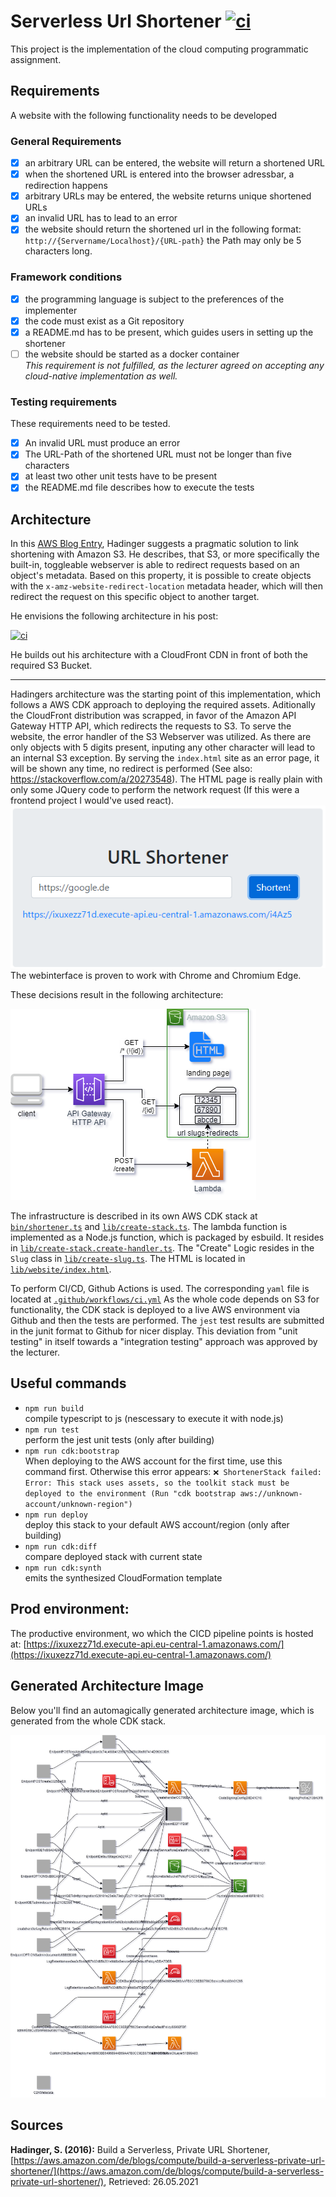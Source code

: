 # Serverless Url Shortener [![ci](https://github.com/LukvonStrom/cloud-serverless-url-shortener/actions/workflows/ci.yml/badge.svg)](https://github.com/LukvonStrom/cloud-serverless-url-shortener/actions/workflows/ci.yml)

This project is the implementation of the cloud computing programmatic assignment.

## Requirements
A website with the following functionality needs to be developed
### General Requirements
- [x] an arbitrary URL can be entered, the website will return a shortened URL
- [x] when the shortened URL is entered into the browser adressbar, a redirection happens
- [x] arbitrary URLs may be entered, the website returns unique shortened URLs
- [x] an invalid URL has to lead to an error
- [x] the website should return the shortened url in the following format: `http://{Servername/Localhost}/{URL-path}` the Path may only be 5 characters long.
### Framework conditions

- [x] the programming language is subject to the preferences of the implementer
- [x] the code must exist as a Git repository
- [x] a README.md has to be present, which guides users in setting up the shortener
- [ ] the website should be started as a docker container    
_This requirement is not fulfilled, as the lecturer agreed on accepting any cloud-native implementation as well._

### Testing requirements
These requirements need to be tested.
- [x] An invalid URL must produce an error
- [x] The URL-Path of the shortened URL must not be longer than five characters
- [x] at least two other unit tests have to be present
- [x] the README.md file describes how to execute the tests

## Architecture

In this [AWS Blog Entry](https://aws.amazon.com/de/blogs/compute/build-a-serverless-private-url-shortener/), Hadinger suggests a pragmatic solution to link shortening with Amazon S3.
He describes, that S3, or more specifically the built-in, toggleable webserver is able to redirect requests based on an object's metadata. Based on this property, it is possible to create objects with the `x-amz-website-redirect-location` metadata header, which will then redirect the request on this specific object to another target.

He envisions the following architecture in his post:

[![ci](https://awscomputeblogimages.s3-us-west-2.amazonaws.com/urlshortener_diagram.png)](https://awscomputeblogimages.s3-us-west-2.amazonaws.com/urlshortener_diagram.png)

He builds out his architecture with a CloudFront CDN in front of both the required S3 Bucket.

--- 

Hadingers architecture was the starting point of this implementation, which follows a AWS CDK approach to deploying the required assets. Aditionally the CloudFront distribution was scrapped, in favor of the Amazon API Gateway HTTP API, which redirects the requests to S3. To serve the website, the error handler of the S3 Webserver was utilized. As there are only objects with 5 digits present, inputing any other character will lead to an internal S3 exception. By serving the `index.html` site as an error page, it will be shown any time, no redirect is performed (See also: https://stackoverflow.com/a/20273548).
The HTML page is really plain with only some JQuery code to perform the network request (If this were a frontend project I would've used react). 
![./webinterface.png](./webinterface.png)    
The webinterface is proven to work with Chrome and Chromium Edge.

These decisions result in the following architecture:    

![./final-architecture.png](./final-architecture.png)

The infrastructure is described in its own AWS CDK stack at [`bin/shortener.ts`](../master/bin/shortener.ts) and [`lib/create-stack.ts`](../master/lib/create-stack.ts). The lambda function is implemented as a Node.js function, which is packaged by esbuild. It resides in [`lib/create-stack.create-handler.ts`](../master/lib/create-stack.create-handler.ts). The "Create" Logic resides in the `Slug` class in [`lib/create-slug.ts`](../master/lib/create-slug.ts). The HTML is located in [`lib/website/index.html`](../master/lib/website/index.html). 

To perform CI/CD, Github Actions is used. The corresponding `yaml` file is located at [`.github/workflows/ci.yml`](../master/.github/workflows/ci.yml) As the whole code depends on S3 for functionality, the CDK stack is deployed to a live AWS environment via Github and then the tests are performed. The `jest` test results are submitted in the junit format to Github for nicer display. This deviation from "unit testing" in itself towards a "integration testing" approach was approved by the lecturer.

## Useful commands

 * `npm run build`    
 compile typescript to js (nescessary to execute it with node.js)
 * `npm run test`    
 perform the jest unit tests (only after building)
 * `npm run cdk:bootstrap`    
 When deploying to the AWS account for the first time, use this command first. Otherwise this error appears: ```❌ ShortenerStack failed: Error: This stack uses assets, so the toolkit stack must be deployed to the environment (Run "cdk bootstrap aws://unknown-account/unknown-region")```
 * `npm run deploy`    
 deploy this stack to your default AWS account/region (only after building)
 * `npm run cdk:diff`    
 compare deployed stack with current state
 * `npm run cdk:synth`    
 emits the synthesized CloudFormation template

 ## Prod environment:
 The productive environment, wo which the CICD pipeline points is hosted at: [https://ixuxezz71d.execute-api.eu-central-1.amazonaws.com/](https://ixuxezz71d.execute-api.eu-central-1.amazonaws.com/)

 ## Generated Architecture Image
 Below you'll find an automagically generated architecture image, which is generated from the whole CDK stack.

![./output.png](./output.png)


## Sources
**Hadinger, S. (2016):** Build a Serverless, Private URL Shortener, [https://aws.amazon.com/de/blogs/compute/build-a-serverless-private-url-shortener/](https://aws.amazon.com/de/blogs/compute/build-a-serverless-private-url-shortener/), Retrieved: 26.05.2021